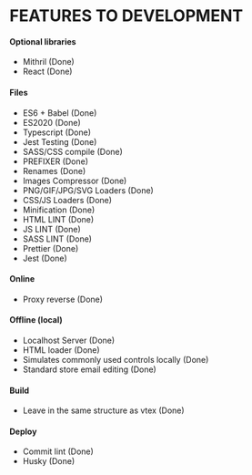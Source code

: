 # FEATURES TO DEVELOPMENT

#### Optional libraries

- Mithril (Done)
- React (Done)

#### Files

- ES6 + Babel (Done)
- ES2020 (Done)
- Typescript (Done)
- Jest Testing (Done)
- SASS/CSS compile (Done)
- PREFIXER (Done)
- Renames (Done)
- Images Compressor (Done)
- PNG/GIF/JPG/SVG Loaders (Done)
- CSS/JS Loaders (Done)
- Minification (Done)
- HTML LINT (Done)
- JS LINT (Done)
- SASS LINT (Done)
- Prettier (Done)
- Jest (Done)

#### Online

- Proxy reverse (Done)

#### Offline (local)

- Localhost Server (Done)
- HTML loader (Done)
- Simulates commonly used controls locally (Done)
- Standard store email editing (Done)

#### Build

- Leave in the same structure as vtex (Done)

#### Deploy

- Commit lint (Done)
- Husky (Done)

